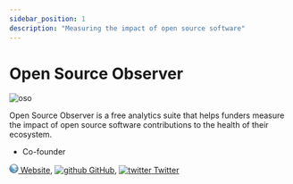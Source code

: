 ```yaml
---
sidebar_position: 1
description: "Measuring the impact of open source software"
---
```


# Open Source Observer

![oso](/img/projects/oso.png)

Open Source Observer is a free analytics suite that helps funders measure the impact of open source software contributions to the health of their ecosystem.

- Co-founder

[![www](/img/ico/website.png) Website](https://www.opensource.observer/),
[![github](/img/ico/github.ico) GitHub](https://github.com/opensource-observer/oso),
[![twitter](/img/ico/twitter.ico) Twitter](https://twitter.com/OSObserver)
